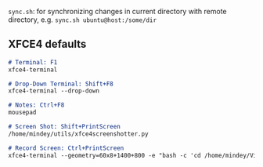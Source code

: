 
`sync.sh`: for synchronizing changes in current directory with remote directory, e.g. `sync.sh ubuntu@host:/some/dir`

## XFCE4 defaults
```markdown
# Terminal: F1
xfce4-terminal

# Drop-Down Terminal: Shift+F8
xfce4-terminal --drop-down

# Notes: Ctrl+F8
mousepad

# Screen Shot: Shift+PrintScreen
/home/mindey/utils/xfce4screenshotter.py

# Record Screen: Ctrl+PrintScreen
xfce4-terminal --geometry=60x8+1400+800 -e "bash -c 'cd /home/mindey/Videos/shots/ && /home/mindey/utils/recordscreen.py; exec bash'"
```
